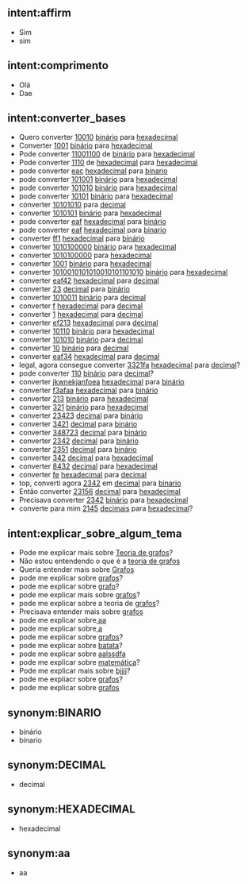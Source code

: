 ## intent:affirm
- Sim
- sim

## intent:comprimento
- Olá
- Dae

## intent:converter_bases
- Quero converter [10010](valor) [binário](base_valor:BINARIO) para [hexadecimal](base_para_converter:HEXADECIMAL)
- Converter [1001](valor) [binário](base_valor:BINARIO) para [hexadecimal](base_para_converter:HEXADECIMAL)
- Pode converter [11001100](valor) de [binário](base_valor:BINARIO) para [hexadecimal](base_para_converter:HEXADECIMAL)
- Pode converter [1110](valor) de [hexadecimal](base_valor:HEXADECIMAL) para [hexadecimal](base_para_converter:HEXADECIMAL)
- pode converter [eac](valor) [hexadecimal](base_valor:HEXADECIMAL) para [binario](base_para_converter:BINARIO)
- pode converter [101001](valor) [binário](base_valor:BINARIO) para [hexadecimal](base_para_converter:HEXADECIMAL)
- pode converter [101010](valor) [binário](base_valor:BINARIO) para [hexadecimal](base_para_converter:HEXADECIMAL)
- pode converter [10101](valor) [binário](base_valor:BINARIO) para [hexadecimal](base_para_converter:HEXADECIMAL)
- converter [10101010](valor) para [decimal](base_para_converter:DECIMAL)
- converter [1010101](valor) [binário](base_valor:BINARIO) para [hexadecimal](base_para_converter:HEXADECIMAL)
- pode converter [eaf](valor) [hexadecimal](base_valor:HEXADECIMAL) para [binário](base_para_converter:BINARIO)
- pode converter [eaf](valor) [hexadecimal](base_valor:HEXADECIMAL) para [binario](base_para_converter:BINARIO)
- converter [ff1](valor) [hexadecimal](base_valor:HEXADECIMAL) para [binário](base_para_converter:BINARIO)
- converter [1010100000](valor) [binário](base_valor:BINARIO) para [hexadecimal](base_para_converter:HEXADECIMAL)
- converter [1010100000](valor) para [hexadecimal](base_para_converter:HEXADECIMAL)
- converter [1001](valor) [binário](base_valor:BINARIO) para [hexadecimal](base_para_converter:HEXADECIMAL)
- converter [1010010101010010101101010](valor) [binário](base_valor:BINARIO) para [hexadecimal](base_para_converter:HEXADECIMAL)
- converter [eaf42](valor)  [hexadecimal](base_valor:HEXADECIMAL) para [decimal](base_para_converter:DECIMAL)
- converter [23](valor) [decimal](base_valor:DECIMAL) para [binário](base_para_converter:BINARIO)
- converter [1010011](valor) [binário](base_valor:BINARIO) para [decimal](base_para_converter:DECIMAL)
- converter [f](valor) [hexadecimal](base_valor:HEXADECIMAL) para [decimal](base_para_converter:DECIMAL)
- converter [1](valor) [hexadecimal](base_valor:HEXADECIMAL) para [decimal](base_para_converter:DECIMAL)
- converter [ef213](valor) [hexadecimal](base_valor:HEXADECIMAL) para [decimal](base_para_converter:DECIMAL)
- converter [10110](valor) [binário](base_valor:BINARIO) para [hexadecimal](base_para_converter:HEXADECIMAL)
- converter [101010](valor) [binário](base_valor:BINARIO) para [decimal](base_para_converter:DECIMAL)
- converter [10](valor) [binário](base_valor:BINARIO) para [decimal](base_para_converter:DECIMAL)
- converter [eaf34](valor) [hexadecimal](base_valor:HEXADECIMAL) para [decimal](base_para_converter:DECIMAL)
- legal, agora consegue converter [3321fa](valor) [hexadecimal](base_valor:HEXADECIMAL) para [decimal](base_para_converter:DECIMAL)?
- pode converter [110](valor) [binário](base_valor:BINARIO) para [decimal](base_para_converter:DECIMAL)?
- converter [jkwnekjanfoea](valor) [hexadecimal](base_valor:HEXADECIMAL) para [binário](base_para_converter:BINARIO)
- converter [f3afaa](valor) [hexadecimal](base_valor:HEXADECIMAL) para [binário](base_para_converter:BINARIO)
- converter [213](valor) [binário](base_valor:BINARIO) para [hexadecimal](base_para_converter:HEXADECIMAL)
- converter [321](valor) [binário](base_valor:BINARIO) para [hexadecimal](base_para_converter:HEXADECIMAL)
- converter [23423](valor) [decimal](base_valor:DECIMAL) para [binário](base_para_converter:BINARIO)
- converter [3421](valor) [decimal](base_valor:DECIMAL) para [binário](base_para_converter:BINARIO)
- converter [348723](valor) [decimal](base_valor:DECIMAL) para [binário](base_para_converter:BINARIO)
- converter [2342](valor) [decimal](base_valor:DECIMAL) para [binário](base_para_converter:BINARIO)
- converter [2351](valor) [decimal](base_valor:DECIMAL) para [binário](base_para_converter:BINARIO)
- converter [342](valor) [decimal](base_valor:DECIMAL) para [hexadecimal](base_para_converter:HEXADECIMAL)
- converter [8432](valor) [decimal](base_valor:DECIMAL) para [hexadecimal](base_para_converter:HEXADECIMAL)
- converter [fe](valor) [hexadecimal](base_valor:HEXADECIMAL) para [decimal](base_para_converter:DECIMAL)
- top, converti agora [2342](valor) em [decimal](base_valor:DECIMAL) para [binario](base_para_converter:BINARIO)
- Então converter [23156](valor) [decimal](base_valor:DECIMAL) para [hexadecimal](base_para_converter:HEXADECIMAL)
- Precisava converter [2342](valor) [binário](base_valor:BINARIO) para [hexadecimal](base_para_converter:HEXADECIMAL)
- converte para mim [2145](valor) [decimais](base_valor:DECIMAL) para [hexadecimal](base_para_converter:HEXADECIMAL)?

## intent:explicar_sobre_algum_tema
- Pode me explicar mais sobre [Teoria de grafos](tema_para_ser_explicado)?
- Não estou entendendo o que é a [teoria de grafos](tema_para_ser_explicado)
- Queria entender mais sobre [Grafos](tema_para_ser_explicado)
- pode me explicar sobre [grafos](tema_para_ser_explicado)?
- pode me explicar sobre [grafo](tema_para_ser_explicado)?
- pode me explicar mais sobre [grafos](tema_para_ser_explicado)?
- pode me explicar sobre a teoria de [grafos](tema_para_ser_explicado)?
- Precisava entender mais sobre [grafos](tema_para_ser_explicado)
- pode me explicar sobre[ aa](tema_para_ser_explicado:aa)
- pode me explicar sobre[ a](tema_para_ser_explicado)
- pode  me explicar sobre [grafos](tema_para_ser_explicado)?
- pode me explicar sobre [batata](tema_para_ser_explicado)?
- pode me explicar sobre [aalssdfa](tema_para_ser_explicado)
- pode me explicar sobre [matemática](tema_para_ser_explicado)?
- Pode me explicar mais sobre [bjjjj](tema_para_ser_explicado)?
- pode me expliacr sobre [grafos](tema_para_ser_explicado)?
- pode me explicar sobre [grafos](tema_para_ser_explicado)

## synonym:BINARIO
- binário
- binario

## synonym:DECIMAL
- decimal

## synonym:HEXADECIMAL
- hexadecimal

## synonym:aa
-  aa
